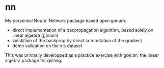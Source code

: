 # nn

My personnal Neural Network package based upon gonum.

* direct implementation of a bacpropagation algorithm, based solely on linear algebra (gonum)
* validation of the backprop by direct computation of the gradient
* demo validation on the iris dataset

This was primarily developped as a practice exercise with gonum, the linear algebra package for golang.


